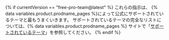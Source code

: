 {% if currentVersion == "free-pro-team@latest" %}
これらの指示は、
{% data variables.product.prodname_pages %}によって公式にサポートされているテーマと最もうまくいきます。 サポートされているテーマの完全なリストについては、{% data variables.product.prodname_pages %} サイトで「[サポートされているテーマ](https://pages.github.com/themes/)」を参照してください。
{% endif %}
